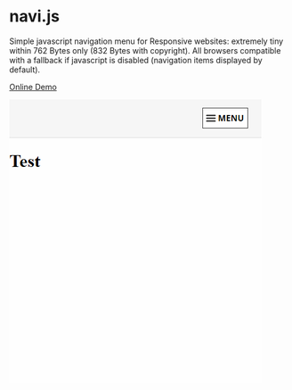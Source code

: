 # navi.js
Simple javascript navigation menu for Responsive websites: extremely tiny within 762 Bytes only (832 Bytes with copyright). All browsers compatible with a fallback if javascript is disabled (navigation items displayed by default).

[Online Demo](https://jsfiddle.net/78m6srpe/)

![Demo animation](https://github.com/cara-tm/navi.js/blob/master/toggle.gif)
